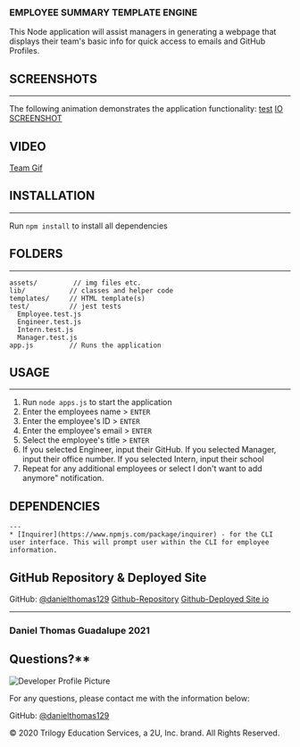 ### **EMPLOYEE SUMMARY TEMPLATE ENGINE**

This Node application will assist managers in generating a webpage that displays their team's basic info for quick access to emails and GitHub Profiles.

## **SCREENSHOTS**
---
The following animation demonstrates the application functionality:
[test](./assets/test.png)
[IO SCREENSHOT](/assets/index.png)

## **VIDEO**
[Team Gif](./assets/cli.gif)

## **INSTALLATION**
---
Run `npm install` to install all dependencies

## **FOLDERS**
---
```
assets/         // img files etc.
lib/           // classes and helper code
templates/     // HTML template(s)
test/          // jest tests
  Employee.test.js
  Engineer.test.js
  Intern.test.js
  Manager.test.js
app.js         // Runs the application
```
## **USAGE**
---
1. Run `node apps.js` to start the application
2. Enter the employees name > `ENTER`
4. Enter the employee's ID > `ENTER`
5. Enter the employee's email > `ENTER`
6. Select the employee's title > `ENTER`
7. If you selected Engineer, input their GitHub. If you selected Manager, input their office number. If you selected Intern, input their school
8. Repeat for any additional employees or select I don't want to add anymore" notification. 

## **DEPENDENCIES**
    ---
    * [Inquirer](https://www.npmjs.com/package/inquirer) - for the CLI user interface. This will prompt user within the CLI for employee information.


## GitHub Repository & Deployed Site
GitHub: [@danielthomas129](https://api.github.com/users/danielthomas129)
[Github-Repository](https://github.com/danielthomas129/Template-Engine---Employee-Summary)
[Github-Deployed Site io](https://danielthomas129.github.io/Template-Engine---Employee-Summary/)

- - -

### **Daniel Thomas Guadalupe 2021**
  
  ## **Q**uestions?**
  
  ![Developer Profile Picture](https://avatars3.githubusercontent.com/u/74033385?v=4) 
  
  For any questions, please contact me with the information below:
 
  GitHub: [@danielthomas129](https://api.github.com/users/danielthomas129)
  
© 2020 Trilogy Education Services, a 2U, Inc. brand. All Rights Reserved.
